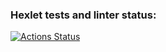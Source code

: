 ### Hexlet tests and linter status:
[![Actions Status](https://github.com/Safintim/python-project-lvl4/workflows/hexlet-check/badge.svg)](https://github.com/Safintim/python-project-lvl4/actions)